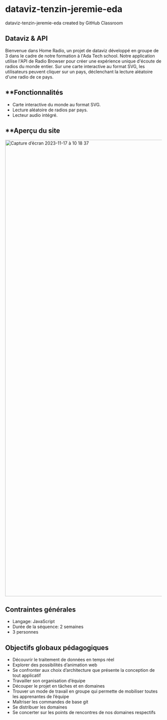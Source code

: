 # dataviz-tenzin-jeremie-eda
dataviz-tenzin-jeremie-eda created by GitHub Classroom

## Dataviz & API

Bienvenue dans Home Radio, un projet de dataviz développé en groupe de 3 dans le cadre de notre formation à l'Ada Tech school. Notre application utilise l'API de Radio Browser pour créer une expérience unique d'écoute de radios du monde entier. Sur une carte interactive au format SVG, les utilisateurs peuvent cliquer sur un pays, déclenchant la lecture aléatoire d'une radio de ce pays.


## **Fonctionnalités
- Carte interactive du monde au format SVG.
- Lecture aléatoire de radios par pays.
- Lecteur audio intégré.

## **Aperçu du site

<img width="1470" alt="Capture d’écran 2023-11-17 à 10 18 37" src="https://github.com/edaozde/dataviz-dataviz-tenzin-jeremie-eda/assets/80428208/04e0bce7-fa8b-4d15-8de2-4f5157b452aa">

## **Contraintes générales**

- Langage: JavaScript
- Durée de la séquence: 2 semaines
- 3 personnes

## **Objectifs globaux pédagogiques**

- Découvrir le traitement de données en temps réel
- Explorer des possibilités d’animation web
- Se confronter aux choix d’architecture que présente la conception de tout applicatif
- Travailler son organisation d’équipe
- Découper le projet en tâches et en domaines
- Trouver un mode de travail en groupe qui permette de mobiliser toutes les apprenantes de l’équipe
- Maîtriser les commandes de base git
- Se distribuer les domaines
- Se concerter sur les points de rencontres de nos domaines respectifs
